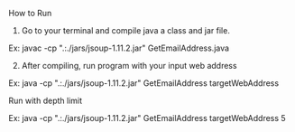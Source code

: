 
How to Run

1) Go to your terminal and compile java a class and jar file.

Ex: javac -cp ".:./jars/jsoup-1.11.2.jar" GetEmailAddress.java

2) After compiling, run program with your input web address

Ex: java -cp ".:./jars/jsoup-1.11.2.jar" GetEmailAddress targetWebAddress 

Run with depth limit 

Ex: java -cp ".:./jars/jsoup-1.11.2.jar" GetEmailAddress targetWebAddress 5 